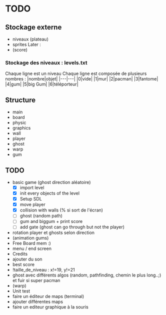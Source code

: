 # TODO

## Stockage externe

- niveaux (plateau)
- sprites
Later :
- (score)

### Stockage des niveaux : levels.txt
Chaque ligne est un niveau
Chaque ligne est composée de plusieurs nombres :
|nombre|objet|
|---|---|
|0|vide|
|1|mur|
|2|pacman|
|3|fantome|
|4|gum|
|5|big Gum|
|6|téléporteur|


## Structure

- main
- board
- physic
- graphics
- wall
- player
- ghost
- warp
- gum

## TODO

- basic game (ghost direction aléatoire)
	- [X] import level
	- [X] init every objects of the level
	- [X] Setup SDL
	- [X] move player
	- [X] collision with walls (% si sort de l'écran)
	- [ ] ghost (random path)
	- [ ] gum and biggum + print score
	- [ ] add gate (ghost can go through but not the player)
- rotation player et ghosts selon direction
- (animation gums)
- Free Board mem :)
- menu / end screen
- Credits
- ajouter du son
- best score
- !taille_de_niveau : x!=19, y!=21
- ghost avec différents algos (random, pathfinding, chemin le plus long..;) et fuir si super pacman
- (warp)
- Unit test
- faire un éditeur de maps (terminal)
- ajouter différentes maps
- faire un editeur graphique à la souris

